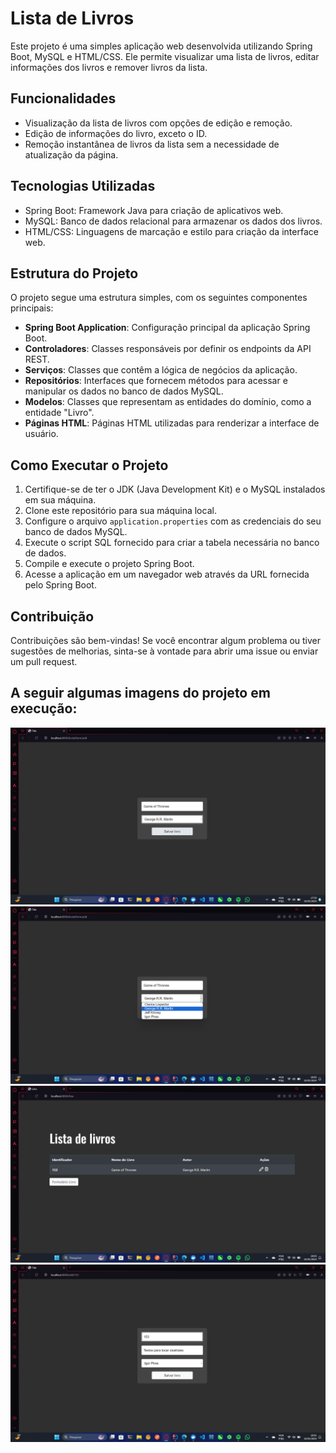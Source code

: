 # Lista de Livros

Este projeto é uma simples aplicação web desenvolvida utilizando Spring Boot, MySQL e HTML/CSS. Ele permite visualizar uma lista de livros, editar informações dos livros e remover livros da lista.

## Funcionalidades

- Visualização da lista de livros com opções de edição e remoção.
- Edição de informações do livro, exceto o ID.
- Remoção instantânea de livros da lista sem a necessidade de atualização da página.

## Tecnologias Utilizadas

- Spring Boot: Framework Java para criação de aplicativos web.
- MySQL: Banco de dados relacional para armazenar os dados dos livros.
- HTML/CSS: Linguagens de marcação e estilo para criação da interface web.

## Estrutura do Projeto

O projeto segue uma estrutura simples, com os seguintes componentes principais:

- **Spring Boot Application**: Configuração principal da aplicação Spring Boot.
- **Controladores**: Classes responsáveis por definir os endpoints da API REST.
- **Serviços**: Classes que contêm a lógica de negócios da aplicação.
- **Repositórios**: Interfaces que fornecem métodos para acessar e manipular os dados no banco de dados MySQL.
- **Modelos**: Classes que representam as entidades do domínio, como a entidade "Livro".
- **Páginas HTML**: Páginas HTML utilizadas para renderizar a interface de usuário.

## Como Executar o Projeto

1. Certifique-se de ter o JDK (Java Development Kit) e o MySQL instalados em sua máquina.
2. Clone este repositório para sua máquina local.
3. Configure o arquivo `application.properties` com as credenciais do seu banco de dados MySQL.
4. Execute o script SQL fornecido para criar a tabela necessária no banco de dados.
5. Compile e execute o projeto Spring Boot.
6. Acesse a aplicação em um navegador web através da URL fornecida pelo Spring Boot.

## Contribuição

Contribuições são bem-vindas! Se você encontrar algum problema ou tiver sugestões de melhorias, sinta-se à vontade para abrir uma issue ou enviar um pull request.

## A seguir algumas imagens do projeto em execução:
![](https://github.com/fernandopassoss/ListaLivros/blob/febcc7e751f9bde513123044867da2e70fd062bb/book/prints/img1.png)
![](https://github.com/fernandopassoss/ListaLivros/blob/4c97052a1f3187b364f78fc3775d4c6900c3626d/book/prints/img2.png)
![](https://github.com/fernandopassoss/ListaLivros/blob/4c97052a1f3187b364f78fc3775d4c6900c3626d/book/prints/img3.png)
![](https://github.com/fernandopassoss/ListaLivros/blob/4c97052a1f3187b364f78fc3775d4c6900c3626d/book/prints/img4.png)
